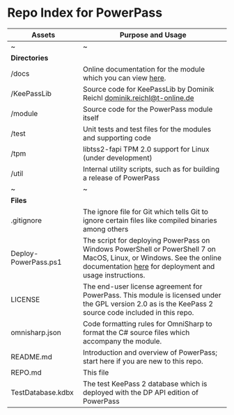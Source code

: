 # Repo Index for PowerPass
| Assets | Purpose and Usage |
| - | - |
| ~ | ~ |
| **Directories** | |
| /docs | Online documentation for the module which you can view [here](https://chopinrlz.github.io/powerpass). |
| /KeePassLib | Source code for KeePassLib by Dominik Reichl <dominik.reichl@t-online.de> |
| /module | Source code for the PowerPass module itself |
| /test | Unit tests and test files for the modules and supporting code |
| /tpm | libtss2-fapi TPM 2.0 support for Linux (under development) |
| /util | Internal utility scripts, such as for building a release of PowerPass |
| ~ | ~ |
| **Files** | |
| .gitignore | The ignore file for Git which tells Git to ignore certain files like compiled binaries among others |
| Deploy-PowerPass.ps1 | The script for deploying PowerPass on Windows PowerShell or PowerShell 7 on MacOS, Linux, or Windows. See the online documentation [here](https://chopinrlz.github.io/powerpass/deployment) for deployment and usage instructions. |
| LICENSE | The end-user license agreement for PowerPass. This module is licensed under the GPL version 2.0 as is the KeePass 2 source code included in this repo. |
| omnisharp.json | Code formatting rules for OmniSharp to format the C# source files which accompany the module. |
| README.md | Introduction and overview of PowerPass; start here if you are new to this repo. |
| REPO.md | This file |
| TestDatabase.kdbx | The test KeePass 2 database which is deployed with the DP API edition of PowerPass |